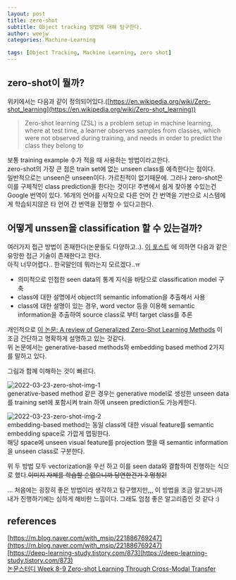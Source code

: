 ```yaml
---
layout: post
title: zero-shot
subtitle: Object tracking 방법에 대해 탐구한다. 
author: weejw
categories: Machine-Learning

tags: [Object Tracking, Machine Learning, zero shot]
---
```


## zero-shot이 뭘까?
위키에서는 다음과 같이 정의되어있다.([https://en.wikipedia.org/wiki/Zero-shot_learning](https://en.wikipedia.org/wiki/Zero-shot_learning))
> Zero-shot learning (ZSL) is a problem setup in machine learning, where at test time, a learner observes samples from classes, which were not observed during training, and needs in order to predict the class they belong to


보통 training example 수가 적을 때 사용하는 방법이라고한다.<br>
zero-shot의 가장 큰 점은 train set에 없는 unseen class를 예측한다는 점이다.<br>
일반적으로는 unseen은 unseen이다. 가르친적이 없기때문에. 그러나 zero-shot은 이를 구체적인 class prediction을 한다는 것이다! 주변에서 쉽게 찾아볼 수있는건 Google 번역이 있다. 16개의 언어를 시작으로 다른 언어 간 번역을 기반으로 시스템에게 학습되지않은 타 언어 간 번역을 진행할 수 있다고한다.


## 어떻게 unssen을 classification 할 수 있는걸까?

여러가지 접근 방법이 존재한다(논문들도 다양하고..). [이 포스트](https://www.itworld.co.kr/news/145802) 에 의하면 다음과 같은 유망한 접근 기술이 존재한다고 한다.<br>
아직 너무어렵다.. 한국말인데 뭐라는지 모르겠다..ㅠ

* 의미적으로 인접한 seen data의 통계 지식을 바탕으로 classification model 구축
* class에 대한 설명에서 object의 semantic infomation을 추출해서 사용
* class에 대한 설명이 있는 경우, word vector 등을 이용해 semantic information을 추출하여 source class로 부터 target class를 추론

개인적으로 [이 논문: A review of Generalized Zero-Shot Learning Methods](https://arxiv.org/pdf/2011.08641.pdf) 이 조금 간단하고 명확하게 설명하고 있는 것같다.<br>
위 논문에서는 generative-based methods와 embedding based method 2가지를 말하고 있다.<br>

그림과 함께 이해하는 것이 빠르다.<br>


![2022-03-23-zero-shot-img-1](https://user-images.githubusercontent.com/33684393/159408264-a6b144f2-6467-4ec3-b813-bee79317f58d.png) <br>
generative-based method 같은 경우는 generative model로 생성한 unseen data를 training set에 포함시켜 train 하여 unseen prediction도 가능케한다.<br>


![2022-03-23-zero-shot-img-2](https://user-images.githubusercontent.com/33684393/159408426-61ce4ac9-2232-4b86-bf40-6d0cdc9bb305.png) <br>
embedding-based method는 동일 class에 대한 visual feature를 semantic embedding space로 가깝게 맵핑한다.<br>
해당 space에 unseen visual feature를 projection 했을 때 semantic information을 unseen class로 구분한다.

위 두 방법 모두 vectorization을 우선 하고 이를 seen data와 결합하여 진행하는 식으로 했다.~~이미지 자체를 학습할 순없으니까 당연한건가 2 멍청2!~~


... 처음에는 굉장히 좋은 방법이라 생각하고 탐구했지만,,, 이 방법을 조금 알고보니까 내가 진행하기에는 심하게 해비한 느낌이다. 그래도 엄첨 좋은 알고리즘인 것 같다 :)


## references

[https://m.blog.naver.com/with_msip/221886769247](https://m.blog.naver.com/with_msip/221886769247)<br>
[https://deep-learning-study.tistory.com/873](https://deep-learning-study.tistory.com/873)<br>
[논문스터디 Week 8-9 Zero-shot Learning Through Cross-Modal Transfer](https://velog.io/@stapers/%EB%85%BC%EB%AC%B8%EC%8A%A4%ED%84%B0%EB%94%94-Week9-10-Zero-shot-Learning-Through-Cross-Modal-Transfer)<br>

